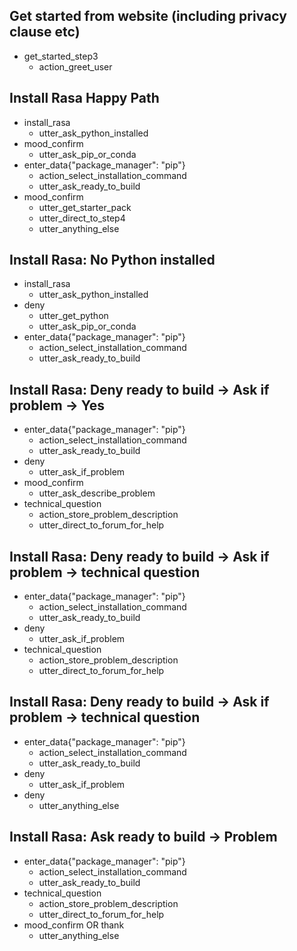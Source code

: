 ## Get started from website (including privacy clause etc)
* get_started_step3
    - action_greet_user

## Install Rasa Happy Path
* install_rasa
  - utter_ask_python_installed
* mood_confirm
  - utter_ask_pip_or_conda
* enter_data{"package_manager": "pip"}
  - action_select_installation_command
  - utter_ask_ready_to_build
* mood_confirm
  - utter_get_starter_pack
  - utter_direct_to_step4
  - utter_anything_else

## Install Rasa: No Python installed
* install_rasa
    - utter_ask_python_installed
* deny
    - utter_get_python
    - utter_ask_pip_or_conda
* enter_data{"package_manager": "pip"}
    - action_select_installation_command
    - utter_ask_ready_to_build

## Install Rasa: Deny ready to build -> Ask if problem -> Yes
* enter_data{"package_manager": "pip"}
    - action_select_installation_command
    - utter_ask_ready_to_build
* deny
    - utter_ask_if_problem
* mood_confirm
    - utter_ask_describe_problem
* technical_question
    - action_store_problem_description
    - utter_direct_to_forum_for_help

## Install Rasa: Deny ready to build -> Ask if problem -> technical question
* enter_data{"package_manager": "pip"}
    - action_select_installation_command
    - utter_ask_ready_to_build
* deny
    - utter_ask_if_problem
* technical_question
    - action_store_problem_description
    - utter_direct_to_forum_for_help

## Install Rasa: Deny ready to build -> Ask if problem -> technical question
* enter_data{"package_manager": "pip"}
    - action_select_installation_command
    - utter_ask_ready_to_build
* deny
    - utter_ask_if_problem
* deny
    - utter_anything_else

## Install Rasa: Ask ready to build -> Problem
* enter_data{"package_manager": "pip"}
  - action_select_installation_command
  - utter_ask_ready_to_build
* technical_question
  - action_store_problem_description
  - utter_direct_to_forum_for_help
* mood_confirm OR thank
    - utter_anything_else
